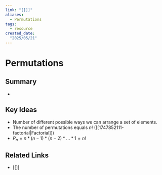 ```yaml
---
link: "[[]]"
aliases: 
  - Permutations
tags:
  - resource
created_date:
  "2025/05/21"
---
```

# Permutations
## Summary
- 
## Key Ideas
- Number of different possible ways we can arrange a set of elements.
- The number of permutations equals $n!$ ([[1747852111-factorial|Factorial]])
- $P_n=n*(n-1)*(n-2)*...*1=n!$
## Related Links
- [[]]